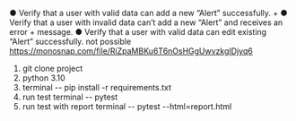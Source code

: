 ● Verify that a user with valid data can add a new “Alert” successfully. + 
● Verify that a user with invalid data can’t add a new “Alert” and receives an error + 
message.
● Verify that a user with valid data can edit existing “Alert” successfully. not possible https://monosnap.com/file/RiZpaMBKu6T6nOsHGgUwvzkgIDjyq6



1. git clone project
2. python 3.10
3. terminal  -- pip install -r requirements.txt
4. run test terminal -- pytest
5. run test with report terminal -- pytest --html=report.html    
